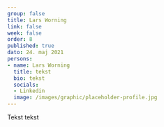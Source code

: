 ```yaml
---
group: false
title: Lars Worning
link: false
week: false
order: 8
published: true
dato: 24. maj 2021
persons:
- name: Lars Worning
  title: tekst
  bio: tekst
  socials:
  - Linkedin
  image: /images/graphic/placeholder-profile.jpg
---
```

Tekst tekst